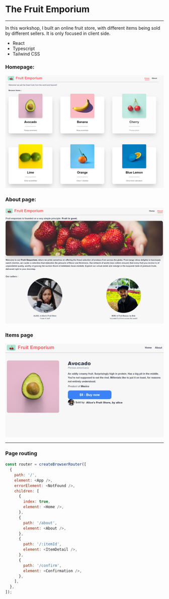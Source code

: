 # The Fruit Emporium

---

In this workshop, I built an online fruit store, with different items being sold by different sellers.
It is only focused in client side.

- React
- Typescript
- Tailwind CSS

### Homepage:

![homepage screenshot](./public/images/homepage.png)

### About page:

![About screenshot](./public/images/about-page.png)

### Items page

!["Banana" item page screenshot](./public/images/item-detail.png)

---

### Page routing

```js
const router = createBrowserRouter([
  {
    path: '/',
    element: <App />,
    errorElement: <NotFound />,
    children: [
      {
        index: true,
        element: <Home />,
      },
      {
        path: '/about',
        element: <About />,
      },
      {
        path: '/:itemId',
        element: <ItemDetail />,
      },
      {
        path: '/confirm',
        element: <Confirmation />,
      },
    ],
  },
]);
```

